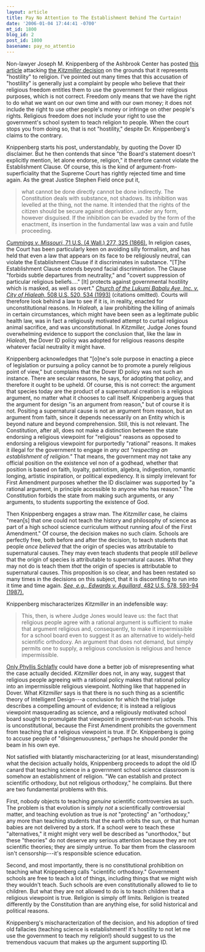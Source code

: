 ```yaml
---
layout: article
title: Pay No Attention to The Establishment Behind The Curtain!
date: '2006-01-04 17:44:41 -0700'
mt_id: 1800
blog_id: 2
post_id: 1800
basename: pay_no_attentio
---
```

Non-lawyer Joseph M. Knippenberg of the Ashbrook Center has posted <a href="http://www.ashbrook.org/publicat/oped/knippenberg/06/id.html">this article</a> attacking <a href="http://www.sciohost.org/ncse/kvd/kitzmiller_decision_20051220.pdf">the <i>Kitzmiller</i> decision</a> on the grounds that it represents "hostility" to religion. I've pointed out many times that this accusation of "hostility" is generally just a complaint by people who believe that their religious freedom entitles them to use the government for their religious purposes, which is not correct. Freedom only means that we have the right to do what we want on our own time and with our own money; it does not include the right to use other people's money or infringe on other people's rights. Religious freedom does not include your right to use the government's school system to teach religion to people. When the court stops you from doing so, that is not "hostility," despite Dr. Knippenberg's claims to the contrary.



<!--more-->

Knippenberg starts his post, understandably, by quoting the Dover ID disclaimer. But he then contends that since "the Board's statement doesn't explicitly mention, let alone endorse, religion," it therefore cannot violate the Establishment Clause. Of course, this is the kind of argument-from-superficiality that the Supreme Court has rightly rejected time and time again. As the great Justice Stephen Field once put it, 

<blockquote>what cannot be done directly cannot be done indirectly. The Constitution deals with substance, not shadows. Its inhibition was levelled at the thing, not the name. It intended that the rights of the citizen should be secure against deprivation...under any form, however disguised. If the inhibition can be evaded by the form of the enactment, its insertion in the fundamental law was a vain and futile proceeding.</blockquote>

<a href="http://caselaw.lp.findlaw.com/scripts/getcase.pl?navby=case&court=us&vol=71&page=277#325"><i>Cummings v. Missouri,</i> 71 U.S. (4 Wall.) 277, 325 (1866).</a> In religion cases, the Court has been particularly keen on avoiding silly formalism, and has held that even a law that appears on its face to be religiously neutral, can violate the Establishment Clause if it discriminates in substance. "[T]he Establishment Clause extends beyond facial discrimination. The Clause "forbids subtle departures from neutrality," and "covert suppression of particular religious beliefs...." [It] protects against governmental hostility which is masked, as well as overt." <i><a href="http://caselaw.lp.findlaw.com/scripts/getcase.pl?navby=case&court=us&vol=508&page=520#534">Church of the Lukumi Babalu Aye, Inc. v. City of Hialeah,</i> 508 U.S. 520, 534 (1993)</a> (citations omitted). Courts will therefore look behind a law to see if it is, in reality, enacted for unconstitutional reasons. In <i>Hialeah,</i> a law prohibiting the killing of animals in certain circumstances, which might have been seen as a legitimate public health law, was in fact a religiously motivated attempt to curtail religious animal sacrifice, and was unconstitutional. In <i>Kitzmiller,</i> Judge Jones found overwhelming evidence to support the conclusion that, like the law in <i>Hialeah,</i> the Dover ID policy was adopted for religious reasons despite whatever facial neutrality it might have. 

Knippenberg acknowledges that "[o]ne's sole purpose in enacting a piece of legislation or pursuing a policy cannot be to promote a purely religious point of view," but complains that the Dover ID policy was not such an instance. There are secular reasons, he says, for adopting that policy, and therefore it ought to be upheld. Of course, this is not correct: the argument that species today are the product of a supernatural creation is a religious argument, no matter what it chooses to call itself. Knippenberg argues that the argument for design "is an argument from reason," but of course it is not. Positing a supernatural cause is not an argument from reason, but an argument from faith, since it depends necessarily on an Entity which is beyond nature and beyond comprehension. Still, this is not relevant. The Constitution, after all, does not make a distinction between the state endorsing a religious viewpoint for "religious" reasons as opposed to endorsing a religious viewpoint for purportedly "rational" reasons. It makes it illegal for the government to engage in<em> any act "respecting an establishment of religion." </em>That means, the government may not take any official position on the existence vel non of a godhead, whether that position is based on faith, loyalty, patriotism, algebra, indigestion, romantic longing, artistic inspiration, or political expediency. It is simply irrelevant for First Amendment purposes whether the ID disclaimer was supported by "a rational argument, in principle accessible to anyone who has reason." The Constitution forbids the state from making such arguments, or any arguments, to students supporting the existence of God.

Then Knippenberg engages a straw man. The <i>Kitzmiller</i> case, he claims "mean[s] that one could not teach the history and philosophy of science as part of a high school science curriculum without running afoul of the First Amendment." Of course, the decision makes no such claim. Schools are perfectly free, both before and after the decision, to teach students that people <i>once believed</i> that the origin of species was attributable to supernatural causes. They may even teach students that people <i>still believe</i> that the origin of species is attributable to supernatural causes. What they may not do is teach them <i>that</i> the origin of species is attributable to supernatural causes. This proposition is so clear, and has been restated so many times in the decisions on this subject, that it is discomfiting to run into it time and time again. <i><a href="http://caselaw.lp.findlaw.com/scripts/getcase.pl?navby=case&court=us&vol=482&page=578#594">See, e.g., Edwards v. Aguillard,</i> 482 U.S. 578, 593-94 (1987).</a>

Knippenberg mischaracterizes <i>Kitzmiller</i> in an indefensible way:

<blockquote>This, then, is where Judge Jones would leave us: the fact that religious people agree with a rational argument is sufficient to make that argument religious and, consequently, to make it impermissible for a school board even to suggest it as an alternative to widely-held scientific orthodoxy. An argument that does not demand, but simply permits one to supply, a religious conclusion is religious and hence impermissible.</blockquote>

<a href="http://www.stcynic.com/blog/archives/2006/01/fisking_phyllis_schlaffly.php">Only Phyllis Schlafly</a> could have done a better job of misrepresenting what the case actually decided. <i>Kitzmiller</i> does not, in any way, suggest that religious people agreeing with a rational policy makes that rational policy into an impermissible religious viewpoint. Nothing like that happened in Dover. What <i>Kitzmiller</i> says is that there is no such thing as a scientific theory of Intelligent Design---a conclusion for which the trial judge describes a compelling amount of evidence; it is instead a religious viewpoint masquerading as science, and a religiously motivated school board sought to promulgate that viewpoint in government-run schools. This is unconstitutional, because the First Amendment prohibits the government from teaching that a religious viewpoint is true. If Dr. Knippenberg is going to accuse people of "disingenuousness," perhaps he should ponder the beam in his own eye.

Not satisfied with blatantly mischaracterizing (or at least, misunderstanding) what the decision actually holds, Knippenberg proceeds to adopt the old ID canard that teaching science in a government school science classroom is somehow an establishment of religion. "We can establish and protect scientific orthodoxy, but not religious orthodoxy," he complains. But there are two fundamental problems with this.

First, nobody objects to teaching <em>genuine </em>scientific controversies as such. The problem is that evolution is simply <em>not </em>a scientifically controversial matter, and teaching evolution as true is <em>not </em>"protecting" an "orthodoxy," any more than teaching students that the earth orbits the sun, or that human babies are not delivered by a stork. If a school were to teach these "alternatives," it might might very well be described as "unorthodox," but these "theories" do not deserve any serious attention because they are not scientific theories; they are simply untrue. To bar them from the classroom isn't censorship---it's responsible science education. 

Second, and most importantly, there is no constitutional prohibition on teaching what Knippenberg calls "scientific orthodoxy." Government schools are free to teach a lot of things, including things that we might wish they wouldn't teach. Such schools are even constitutionally allowed to lie to children. But what they are not allowed to do is to teach children that a religious viewpoint is true. Religion is simply off limits. Religion is treated differently by the Constitution than are anything else, for solid historical and political reasons.

Knippenberg's mischaracterization of the decision, and his adoption of tired old fallacies (teaching science is establishment! it's hostility to not let me use the government to teach my religion!) should suggest to us the tremendous vacuum that makes up the argument supporting ID.
